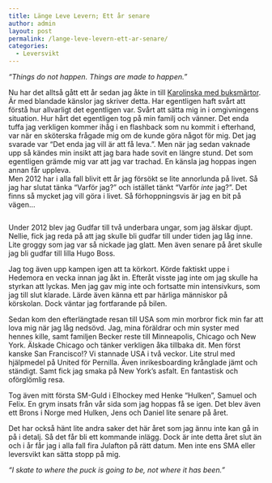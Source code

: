 ```yaml
---
title: Länge Leve Levern; Ett år senare
author: admin
layout: post
permalink: /lange-leve-levern-ett-ar-senare/
categories:
  - Leversvikt
---
```

<cite class="citation">&#8220;Things do not happen. Things are made to happen.&#8221;</cite>

Nu har det alltså gått ett år sedan jag åkte in till [Karolinska med buksmärtor][1]. Är med blandade känslor jag skriver detta. Har egentligen haft svårt att förstå hur allvarligt det egentligen var. Svårt att sätta mig in i omgivningens situation. Hur hårt det egentligen tog på min familj och vänner. Det enda tuffa jag verkligen kommer ihåg i en flashback som nu kommit i efterhand, var när en sköterska frågade mig om de kunde göra något för mig. Det jag svarade var &#8220;Det enda jag vill är att få leva.&#8221;. Men när jag sedan vaknade upp så kändes min insikt att jag bara hade sovit en längre stund. Det som egentligen grämde mig var att jag var trachad. En känsla jag hoppas ingen annan får uppleva.  
Men 2012 har i alla fall blivit ett år jag försökt se lite annorlunda på livet. Så jag har slutat tänka &#8220;Varför jag?&#8221; och istället tänkt &#8220;Varför *inte* jag?&#8221;. Det finns så mycket jag vill göra i livet. Så förhoppningsvis är jag en bit på vägen…

[<img src="http://johniehjelm.me/wp-content/uploads/2012/12/IMG_1865-300x300.jpg" alt="" title="Hugo" class="alignright size-medium wp-image-1071" />][2][<img src="http://johniehjelm.me/wp-content/uploads/2012/12/IMG_2486-300x300.jpg" alt="" title="Nellie" class="alignright size-medium wp-image-1070" />][3]

Under 2012 blev jag Gudfar till två underbara ungar, som jag älskar djupt. Nellie, fick jag reda på att jag skulle bli gudfar till under tiden jag låg inne. Lite groggy som jag var så nickade jag glatt. Men även senare på året skulle jag bli gudfar till lilla Hugo Boss.

Jag tog även upp kampen igen att ta körkort. Körde faktiskt uppe i Hedemora en vecka innan jag åkt in. Efteråt visste jag inte om jag skulle ha styrkan att lyckas. Men jag gav mig inte och fortsatte min intensivkurs, som jag till slut klarade. Lärde även känna ett par härliga människor på körskolan. Dock väntar jag fortfarande på bilen.

[<img src="http://johniehjelm.me/wp-content/uploads/2012/12/IMG_1585-300x300.jpg" alt="" title="Chicago - Signature Room" class="alignleft size-medium wp-image-1075" />][4]Sedan kom den efterlängtade resan till USA som min morbror fick min far att lova mig när jag låg nedsövd. Jag, mina föräldrar och min syster med hennes kille, samt familjen Becker reste till Minneapolis, Chicago och New York. Älskade Chicago och tänker verkligen åka tillbaka dit. Men först kanske San Francisco!? Vi stannade USA i två veckor. Lite strul med hjälpmedel på United för Pernilla. Även inrikesboarding krånglade jämt och ständigt. Samt fick jag smaka på New York&#8217;s asfalt. En fantastisk och oförglömlig resa. 

<div class="clearfix">
</div>

Tog även mitt första SM-Guld i Elhockey med Henke &#8220;Hulken&#8221;, Samuel och Felix. En grym insats från vår sida som jag hoppas få se igen. Det blev även ett Brons i Norge med Hulken, Jens och Daniel lite senare på året.

Det har också hänt lite andra saker det här året som jag ännu inte kan gå in på i detalj. Så det får bli ett kommande inlägg. Dock är inte detta året slut än och i år får jag i alla fall fira Julafton på rätt datum. Men inte ens SMA eller leversvikt kan sätta stopp på mig.

<div class="clearfix">
</div>

<cite class="citation">&#8220;I skate to where the puck is going to be, not where it has been.&#8221;</cite>

 [1]: http://johniehjelm.me/lange-leve-levern-674 "Länge leve Levern!"
 [2]: http://localhost/impala/wp-content/uploads/2012/12/IMG_1865.jpg
 [3]: http://localhost/impala/wp-content/uploads/2012/12/IMG_2486.jpg
 [4]: http://localhost/impala/wp-content/uploads/2012/12/IMG_1585.jpg